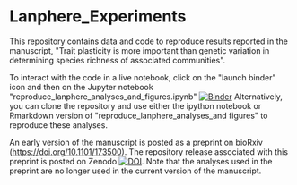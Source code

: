 # Lanphere_Experiments

This repository contains data and code to reproduce results reported in the manuscript, "Trait plasticity is more important than genetic variation in determining species richness of associated communities". 

To interact with the code in a live notebook, click on the "launch binder" icon and then on the Jupyter notebook "reproduce_lanphere_analyses_and_figures.ipynb" [![Binder](https://mybinder.org/badge.svg)](https://mybinder.org/v2/gh/mabarbour/Lanphere_Experiments/master) Alternatively, you can clone the repository and use either the ipython notebook or Rmarkdown version of "reproduce_lanphere_analyses_and figures" to reproduce these analyses.

An early version of the manuscript is posted as a preprint on bioRxiv (https://doi.org/10.1101/173500). The repository release associated with this preprint is posted on Zenodo [![DOI](https://zenodo.org/badge/15195239.svg)](https://zenodo.org/badge/latestdoi/15195239). Note that the analyses used in the preprint are no longer used in the current version of the manuscript.
